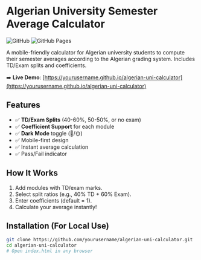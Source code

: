 # Algerian University Semester Average Calculator

![GitHub](https://img.shields.io/github/license/yourusername/algerian-uni-calculator?color=purple)
![GitHub Pages](https://img.shields.io/badge/live-demo-8A2BE2)

A mobile-friendly calculator for Algerian university students to compute their semester averages according to the Algerian grading system. Includes TD/Exam splits and coefficients.

➡️ **Live Demo**: [https://yourusername.github.io/algerian-uni-calculator](https://yourusername.github.io/algerian-uni-calculator)

## Features
- ✅ **TD/Exam Splits** (40-60%, 50-50%, or no exam)
- ✅ **Coefficient Support** for each module
- ✅ **Dark Mode** toggle (🌙/🌞)
- ✅ Mobile-first design
- ✅ Instant average calculation
- ✅ Pass/Fail indicator

## How It Works
1. Add modules with TD/exam marks.
2. Select split ratios (e.g., 40% TD + 60% Exam).
3. Enter coefficients (default = 1).
4. Calculate your average instantly!

## Installation (For Local Use)
```bash
git clone https://github.com/yourusername/algerian-uni-calculator.git
cd algerian-uni-calculator
# Open index.html in any browser
